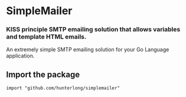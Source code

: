 # SimpleMailer
### KISS principle SMTP emailing solution that allows variables and template HTML emails.

An extremely simple SMTP emailing solution for your Go Language application.

## Import the package
```
import "github.com/hunterlong/simplemailer"
```
